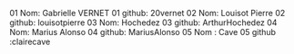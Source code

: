 01 Nom: Gabrielle VERNET
01 github: 20vernet
02 Nom: Louisot Pierre
02 github: louisotpierre
03 Nom: Hochedez
03 github: ArthurHochedez
04 Nom: Marius Alonso
04 github: MariusAlonso
05 Nom : Cave
05 github :clairecave
